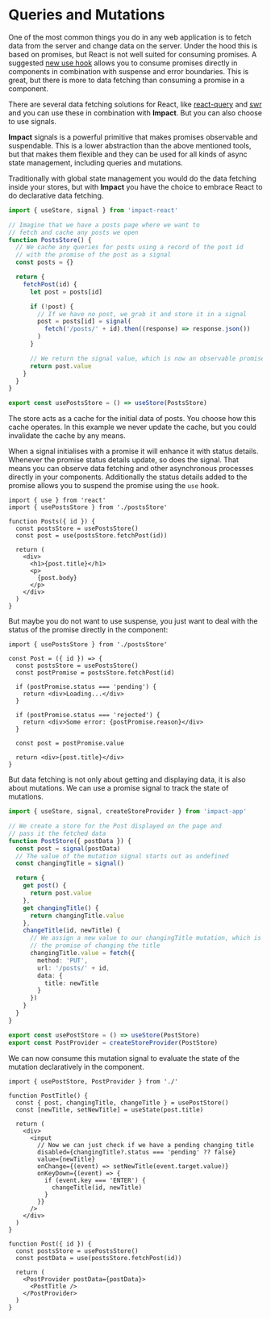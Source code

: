 # Queries and Mutations

One of the most common things you do in any web application is to fetch data from the server and change data on the server. Under the hood this is based on promises, but React is not well suited for consuming promises. A suggested [new use hook](https://blixtdev.com/all-about-reacts-new-use-hook) allows you to consume promises directly in components in combination with suspense and error boundaries. This is great, but there is more to data fetching than consuming a promise in a component.

There are several data fetching solutions for React, like [react-query](https://tanstack.com/query/v4/docs/react/reference/useQuery) and [swr](https://swr.vercel.app/) and you can use these in combination with **Impact**. But you can also choose to use signals.

**Impact** signals is a powerful primitive that makes promises observable and suspendable. This is a lower abstraction than the above mentioned tools, but that makes them flexible and they can be used for all kinds of async state management, including queries and mutations.

Traditionally with global state management you would do the data fetching inside your stores, but with **Impact** you have the choice to embrace React to do declarative data fetching. 

```ts
import { useStore, signal } from 'impact-react'

// Imagine that we have a posts page where we want to
// fetch and cache any posts we open
function PostsStore() {
  // We cache any queries for posts using a record of the post id
  // with the promise of the post as a signal
  const posts = {}

  return {
    fetchPost(id) {
      let post = posts[id]

      if (!post) {
        // If we have no post, we grab it and store it in a signal
        post = posts[id] = signal(
          fetch('/posts/' + id).then((response) => response.json())
        )
      }

      // We return the signal value, which is now an observable promise
      return post.value
    }
  }
}

export const usePostsStore = () => useStore(PostsStore)
```

The store acts as a cache for the initial data of posts. You choose how this cache operates. In this example we never update the cache, but you could invalidate the cache by any means.

When a signal initialises with a promise it will enhance it with status details. Whenever the promise status details update, so does the signal. That means you can observe data fetching and other asynchronous processes directly in your components. Additionally the status details added to the promise allows you to suspend the promise using the `use` hook.

```tsx
import { use } from 'react'
import { usePostsStore } from './postsStore'

function Posts({ id }) {
  const postsStore = usePostsStore()
  const post = use(postsStore.fetchPost(id))

  return (
    <div>
      <h1>{post.title}</h1>
      <p>
        {post.body}
      </p>
    </div>
  )
}
```

But maybe you do not want to use suspense, you just want to deal with the status of the promise directly in the component:

```tsx
import { usePostsStore } from './postsStore'

const Post = ({ id }) => {
  const postsStore = usePostsStore()
  const postPromise = postsStore.fetchPost(id)

  if (postPromise.status === 'pending') {
    return <div>Loading...</div>
  }

  if (postPromise.status === 'rejected') {
    return <div>Some error: {postPromise.reason}</div>
  }

  const post = postPromise.value

  return <div>{post.title}</div>
}
```

But data fetching is not only about getting and displaying data, it is also about mutations. We can use a promise signal to track the state of mutations.

```ts
import { useStore, signal, createStoreProvider } from 'impact-app'

// We create a store for the Post displayed on the page and
// pass it the fetched data
function PostStore({ postData }) {
  const post = signal(postData)
  // The value of the mutation signal starts out as undefined
  const changingTitle = signal()

  return {
    get post() {
      return post.value
    },
    get changingTitle() {
      return changingTitle.value
    },
    changeTitle(id, newTitle) {
      // We assign a new value to our changingTitle mutation, which is
      // the promise of changing the title
      changingTitle.value = fetch({
        method: 'PUT',
        url: '/posts/' + id,
        data: {
          title: newTitle
        }
      })
    }
  }
}

export const usePostStore = () => useStore(PostStore)
export const PostProvider = createStoreProvider(PostStore)
```

We can now consume this mutation signal to evaluate the state of the mutation declaratively in the component.

```tsx
import { usePostStore, PostProvider } from './'

function PostTitle() {
  const { post, changingTitle, changeTitle } = usePostStore()
  const [newTitle, setNewTitle] = useState(post.title)

  return (
    <div>
      <input
        // Now we can just check if we have a pending changing title
        disabled={changingTitle?.status === 'pending' ?? false}
        value={newTitle}
        onChange={(event) => setNewTitle(event.target.value)}
        onKeyDown={(event) => {
          if (event.key === 'ENTER') {
            changeTitle(id, newTitle)
          }
        }}
      />
    </div>
  )
}

function Post({ id }) {
  const postsStore = usePostsStore()
  const postData = use(postsStore.fetchPost(id))

  return (
    <PostProvider postData={postData}>
      <PostTitle />
    </PostProvider>
  )
}
```
